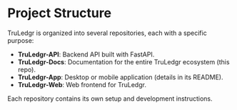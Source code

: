 # Project Structure

TruLedgr is organized into several repositories, each with a specific purpose:

- **TruLedgr-API**: Backend API built with FastAPI.
- **TruLedgr-Docs**: Documentation for the entire TruLedgr ecosystem (this repo).
- **TruLedgr-App**: Desktop or mobile application (details in its README).
- **TruLedgr-Web**: Web frontend for TruLedgr.

Each repository contains its own setup and development instructions.
